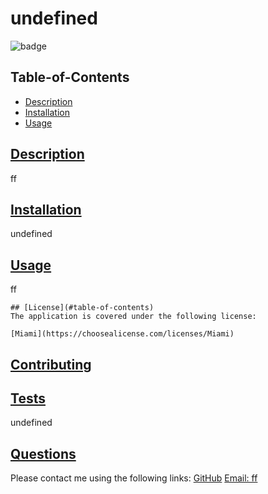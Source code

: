 # undefined
  
  ![badge](https://img.shields.io/badge/license-Miami-blue)
    
  ## Table-of-Contents
  * [Description](#description)
  * [Installation](#installation)
  * [Usage](#usage)

  ## [Description](#table-of-contents)
  ff
  ## [Installation](#table-of-contents)
  undefined
  ## [Usage](#table-of-contents)
  ff
  
  
    ## [License](#table-of-contents)
    The application is covered under the following license:
    
    [Miami](https://choosealicense.com/licenses/Miami)
      
      
  ## [Contributing](#table-of-contents)
  ## [Tests](#table-of-contents)
  undefined
  ## [Questions](#table-of-contents)
  Please contact me using the following links:
  [GitHub](https://github.com/ff)
  [Email: ff](mailto:ff)
